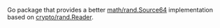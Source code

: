 Go package that provides a better [math/rand.Source64] implementation
based on [crypto/rand.Reader].

[math/rand.Source64]: https://pkg.go.dev/math/rand#Source64
[crypto/rand.Reader]: https://pkg.go.dev/crypto/rand#Reader
